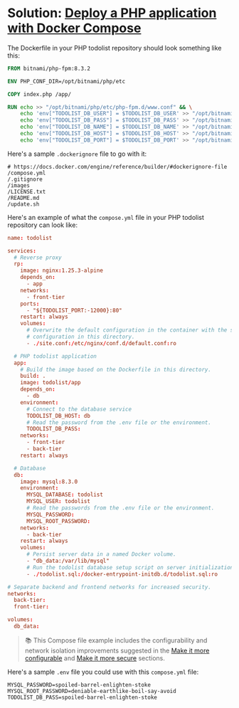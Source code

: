 # Solution: [Deploy a PHP application with Docker Compose](./docker-compose-todolist.md)

The Dockerfile in your PHP todolist repository should look something like
this:

```Dockerfile
FROM bitnami/php-fpm:8.3.2

ENV PHP_CONF_DIR=/opt/bitnami/php/etc

COPY index.php /app/

RUN echo >> "/opt/bitnami/php/etc/php-fpm.d/www.conf" && \
    echo 'env["TODOLIST_DB_USER"] = $TODOLIST_DB_USER' >> "/opt/bitnami/php/etc/php-fpm.d/www.conf" && \
    echo 'env["TODOLIST_DB_PASS"] = $TODOLIST_DB_PASS' >> "/opt/bitnami/php/etc/php-fpm.d/www.conf" && \
    echo 'env["TODOLIST_DB_NAME"] = $TODOLIST_DB_NAME' >> "/opt/bitnami/php/etc/php-fpm.d/www.conf" && \
    echo 'env["TODOLIST_DB_HOST"] = $TODOLIST_DB_HOST' >> "/opt/bitnami/php/etc/php-fpm.d/www.conf" && \
    echo 'env["TODOLIST_DB_PORT"] = $TODOLIST_DB_PORT' >> "/opt/bitnami/php/etc/php-fpm.d/www.conf"
```

Here's a sample `.dockerignore` file to go with it:

```
# https://docs.docker.com/engine/reference/builder/#dockerignore-file
/compose.yml
/.gitignore
/images
/LICENSE.txt
/README.md
/update.sh
```

Here's an example of what the `compose.yml` file in your PHP todolist repository
can look like:

```conf
name: todolist

services:
  # Reverse proxy
  rp:
    image: nginx:1.25.3-alpine
    depends_on:
      - app
    networks:
      - front-tier
    ports:
      - "${TODOLIST_PORT:-12000}:80"
    restart: always
    volumes:
      # Overwrite the default configuration in the container with the site
      # configuration in this directory.
      - ./site.conf:/etc/nginx/conf.d/default.conf:ro

  # PHP todolist application
  app:
    # Build the image based on the Dockerfile in this directory.
    build: .
    image: todolist/app
    depends_on:
      - db
    environment:
      # Connect to the database service
      TODOLIST_DB_HOST: db
      # Read the password from the .env file or the environment.
      TODOLIST_DB_PASS:
    networks:
      - front-tier
      - back-tier
    restart: always

  # Database
  db:
    image: mysql:8.3.0
    environment:
      MYSQL_DATABASE: todolist
      MYSQL_USER: todolist
      # Read the passwords from the .env file or the environment.
      MYSQL_PASSWORD:
      MYSQL_ROOT_PASSWORD:
    networks:
      - back-tier
    restart: always
    volumes:
      # Persist server data in a named Docker volume.
      - "db_data:/var/lib/mysql"
      # Run the todolist database setup script on server initialization.
      - ./todolist.sql:/docker-entrypoint-initdb.d/todolist.sql:ro

# Separate backend and frontend networks for increased security.
networks:
  back-tier:
  front-tier:

volumes:
  db_data:
```

> :books: This Compose file example includes the configurability and network
> isolation improvements suggested in the [Make it more
> configurable](./docker-compose-todolist.md#books-make-it-more-configurable)
> and [Make it more
> secure](./docker-compose-todolist.md#books-make-it-more-secure) sections.

Here's a sample `.env` file you could use with this `compose.yml` file:

```
MYSQL_PASSWORD=spoiled-barrel-enlighten-stoke
MYSQL_ROOT_PASSWORD=deniable-earthlike-boil-say-avoid
TODOLIST_DB_PASS=spoiled-barrel-enlighten-stoke
```
